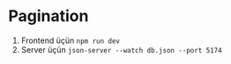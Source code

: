 # Pagination

1. Frontend üçün
    `npm run dev`
2. Server üçün
    `json-server --watch db.json --port 5174`